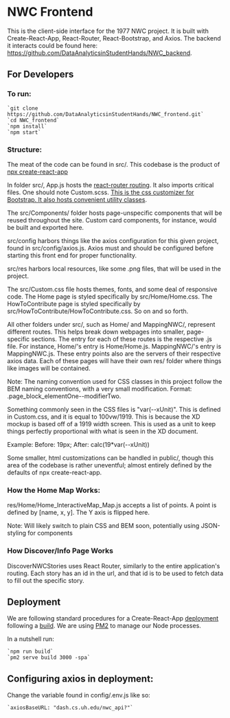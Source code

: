 # NWC Frontend 

This is the client-side interface for the 1977 NWC project. It is built with Create-React-App, React-Router, React-Bootstrap, and Axios. The backend it interacts could be found here: https://github.com/DataAnalyticsinStudentHands/NWC_backend.

## For Developers
### To run:
    `git clone https://github.com/DataAnalyticsinStudentHands/NWC_frontend.git`
    `cd NWC_frontend`
    `npm install`
    `npm start`

### Structure:
The meat of the code can be found in src/. This codebase is the product of [npx create-react-app](https://github.com/facebook/create-react-app)

In folder src/, App.js hosts the [react-router routing](https://reactrouter.com/web/guides/quick-start). It also imports critical files. One should note Custom.scss. [This is the css customizer for Bootstrap. It also hosts convenient utility classes](https://getbootstrap.com/docs/4.0/getting-started/theming/).

The src/Components/ folder hosts page-unspecific components that will be reused throughout the site. Custom card components, for instance, would be built and exported here.

src/config harbors things like the axios configuration for this given project, found in src/config/axios.js. Axios must and should be configured before starting this front end for proper functionality.

src/res harbors local resources, like some .png files, that will be used in the project.

The src/Custom.css file hosts themes, fonts, and some deal of responsive code. The Home page is styled specifically by src/Home/Home.css. The HowToContribute page is styled specifically by src/HowToContribute/HowToContribute.css. So on and so forth.

All other folders under src/, such as Home/ and MappingNWC/, represent different routes. This helps break down webpages into smaller, page-specific sections. The entry for each of these routes is the respective .js file. For instance, Home/'s entry is Home/Home.js. MappingNWC/'s entry is MappingNWC.js. These entry points also are the servers of their respective axios data. Each of these pages will have their own res/ folder where things like images will be contained.

Note: The naming convention used for CSS classes in this project follow the BEM naming conventions, with a very small modification. Format: .page_block_elementOne--modifierTwo.

Something commonly seen in the CSS files is "var(--xUnit)". This is defined in Custom.css, and it is equal to 100vw/1919. This is because the XD mockup is based off of a 1919 width screen. This is used as a unit to keep things perfectly proportional with what is seen in the XD document.

Example: Before: 19px; After: calc(19*var(--xUnit))

Some smaller, html customizations can be handled in public/, though this area of the codebase is rather uneventful; almost entirely defined by the defaults of npx create-react-app.


### How the Home Map Works:
res/Home/Home_InteractiveMap_Map.js accepts a list of points. A point is defined by [name, x, y]. The Y axis is flipped here.


Note: Will likely switch to plain CSS and BEM soon, potentially using JSON-styling for components

### How Discover/Info Page Works

DiscoverNWCStories uses React Router, similarly to the entire application's routing. Each story has an id in the url, and that id is to be used to fetch data to fill out the specific story.

## Deployment

We are following standard procedures for a Create-React-App [deployment](https://create-react-app.dev/docs/deployment/) following a [build](https://create-react-app.dev/docs/production-build/). We are using [PM2](https://pm2.keymetrics.io/) to manage our Node processes.

In a nutshell run:
    
    `npm run build`
    `pm2 serve build 3000 -spa`

## Configuring axios in deployment:

Change the variable found in config/.env.js like so:

    `axiosBaseURL: "dash.cs.uh.edu/nwc_api?"`
